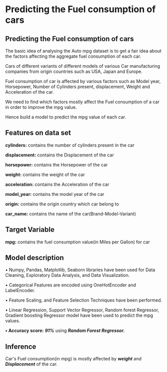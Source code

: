 # Predicting the Fuel consumption of cars
## Predicting the Fuel consumption of cars

The basic idea of analysing the Auto mpg dataset is to get a fair idea about the factors affecting the aggregate fuel consumption of each car.  

Cars of different variants of different models of various Car manufacturing companies from origin countries such as USA, Japan and Europe.

Fuel consumption of car is affected by various factors such as Model year, Horsepower, Number of Cylinders present, displacement, Weight and Acceleration of the car.

We need to find which factors mostly affect the Fuel consumption of a car in order to improve the mpg value.

Hence build a model to predict the mpg value of each car.


## Features on data set

**cylinders:** contains the number of cylinders present in the car

**displacement:** contains the Displacement of the car

**horsepower:** contains the Horsepower of the car

**weight:** contains the weight of the car

**acceleration:** contains the Acceleration of the car

**model_year:** contains the model year of the car

**origin:** contains the origin country which car belong to

**car_name:** contains the name of the car(Brand-Model-Variant)

## Target Variable 

**mpg:** contains the fuel consumption value(in Miles per Gallon) for car
 
 ## Model description

• Numpy, Pandas, Matplotlib, Seaborn libraries have been used for Data Cleaning, Exploratory Data Analysis, and Data Visualization.

• Categorical Features are encoded using OneHotEncoder and LabelEncoder.

• Feature Scaling, and Feature Selection Techniques have been performed.

• Linear Regression, Support Vector Regressor, Random forest Regressor, Gradient boosting Regressor model have been used to predict the mpg values.

**• Accuracy score:** ***91%*** using ***Random Forest Regressor.***

## Inference 
Car's Fuel consumption(in mpg) is mostly affected by ***weight*** and ***Displacement*** of the car. 
